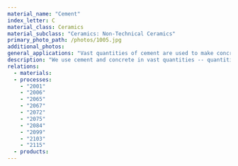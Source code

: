 ```yaml
---
material_name: "Cement"
index_letter: C
material_class: Ceramics
material_subclass: "Ceramics: Non-Technical Ceramics"
primary_photo_path: /photos/1005.jpg
additional_photos:
general_applications: "Vast quantities of cement are used to make concrete for general civil engineering construction, where there is little exposure to sulfates in soil or groundwater. Cements are also used as mortars to cement brick, and as rendering on walls and floors."
description: "We use cement and concrete in vast quantities -- quantities second only to our consumption of water. Cement is a calcined, powdered ceramic that, with the addition of water, can be molded or poured and then sets into a solid mass, bonding well to many surfaces. There are many different cements; the one most widely used construction is Portland cement, so called because the developers sought to promote it as resembling Portland stone, a layered limestone much valued for floors and pavings (the resemblance is a poor one). It is made by calcining a mixture of chalk or limestone and clay, followed by grinding to a fine powder. Mixed with water, it hydrates and sets to a hard gray solid. Portland cement can be used neat, but is more usually used as a binder with aggregates to make mortar and concrete."
relations:
  - materials:
  - processes:
    - "2001"
    - "2006"
    - "2065"
    - "2067"
    - "2072"
    - "2075"
    - "2084"
    - "2099"
    - "2103"
    - "2115"
  - products:
---
```

